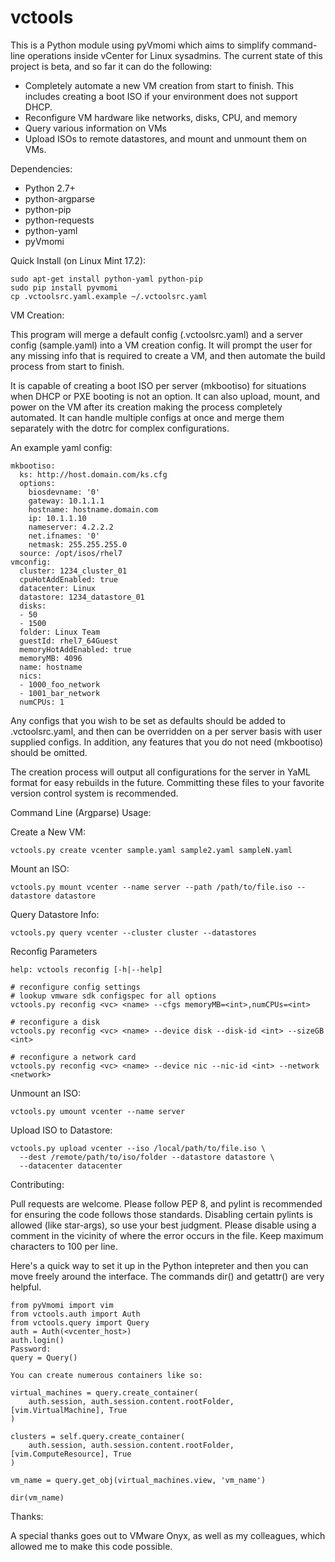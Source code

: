 vctools
======

This is a Python module using pyVmomi which aims to simplify
command-line operations inside vCenter for Linux sysadmins. The current
state of this project is beta, and so far it can do the following:

  - Completely automate a new VM creation from start to finish. This
    includes creating a boot ISO if your environment does not support DHCP.
  - Reconfigure VM hardware like networks, disks, CPU, and memory
  - Query various information on VMs
  - Upload ISOs to remote datastores, and mount and unmount them on VMs.

Dependencies:
  - Python 2.7+
  - python-argparse
  - python-pip
  - python-requests
  - python-yaml
  - pyVmomi

Quick Install (on Linux Mint 17.2):

    sudo apt-get install python-yaml python-pip
    sudo pip install pyvmomi
    cp .vctoolsrc.yaml.example ~/.vctoolsrc.yaml

VM Creation:

This program will merge a default config (.vctoolsrc.yaml) and a server
config (sample.yaml) into a VM creation config. It will prompt the user
for any missing info that is required to create a VM, and then automate
the build process from start to finish.

It is capable of creating a boot ISO per server (mkbootiso) for
situations when DHCP or PXE booting is not an option. It can also
upload, mount, and power on the VM after its creation making the process
completely automated. It can handle multiple configs at once and merge
them separately with the dotrc for complex configurations.

An example yaml config:

    mkbootiso:
      ks: http://host.domain.com/ks.cfg
      options:
        biosdevname: '0'
        gateway: 10.1.1.1
        hostname: hostname.domain.com
        ip: 10.1.1.10
        nameserver: 4.2.2.2
        net.ifnames: '0'
        netmask: 255.255.255.0
      source: /opt/isos/rhel7
    vmconfig:
      cluster: 1234_cluster_01
      cpuHotAddEnabled: true
      datacenter: Linux
      datastore: 1234_datastore_01
      disks:
      - 50
      - 1500
      folder: Linux Team
      guestId: rhel7_64Guest
      memoryHotAddEnabled: true
      memoryMB: 4096
      name: hostname
      nics:
      - 1000_foo_network
      - 1001_bar_network
      numCPUs: 1


Any configs that you wish to be set as defaults should be added to
.vctoolsrc.yaml, and then can be overridden on a per server basis with
user supplied configs. In addition, any features that you do not need
(mkbootiso) should be omitted.

The creation process will output all configurations for the server in
YaML format for easy rebuilds in the future. Committing these files to
your favorite version control system is recommended.

Command Line (Argparse) Usage:

Create a New VM:

    vctools.py create vcenter sample.yaml sample2.yaml sampleN.yaml

Mount an ISO:

    vctools.py mount vcenter --name server --path /path/to/file.iso --datastore datastore

Query Datastore Info:

    vctools.py query vcenter --cluster cluster --datastores

Reconfig Parameters

    help: vctools reconfig [-h|--help]

    # reconfigure config settings
    # lookup vmware sdk configspec for all options
    vctools.py reconfig <vc> <name> --cfgs memoryMB=<int>,numCPUs=<int>

    # reconfigure a disk
    vctools.py reconfig <vc> <name> --device disk --disk-id <int> --sizeGB <int>

    # reconfigure a network card
    vctools.py reconfig <vc> <name> --device nic --nic-id <int> --network <network>

Unmount an ISO:

    vctools.py umount vcenter --name server

Upload ISO to Datastore:

    vctools.py upload vcenter --iso /local/path/to/file.iso \
      --dest /remote/path/to/iso/folder --datastore datastore \
      --datacenter datacenter

Contributing:

Pull requests are welcome. Please follow PEP 8, and pylint is
recommended for ensuring the code follows those standards. Disabling
certain pylints is allowed (like star-args), so use your best
judgment. Please disable using a comment in the vicinity of where the
error occurs in the file. Keep maximum characters to 100 per line.

Here's a quick way to set it up in the Python intepreter and then you
can move freely around the interface. The commands dir() and getattr()
are very helpful.

    from pyVmomi import vim
    from vctools.auth import Auth
    from vctools.query import Query
    auth = Auth(<vcenter_host>)
    auth.login()
    Password:
    query = Query()

    You can create numerous containers like so:

    virtual_machines = query.create_container(
        auth.session, auth.session.content.rootFolder, [vim.VirtualMachine], True
    )

    clusters = self.query.create_container(
        auth.session, auth.session.content.rootFolder, [vim.ComputeResource], True
    )

    vm_name = query.get_obj(virtual_machines.view, 'vm_name')

    dir(vm_name)

Thanks:

A special thanks goes out to VMware Onyx, as well as my colleagues,
which allowed me to make this code possible.
